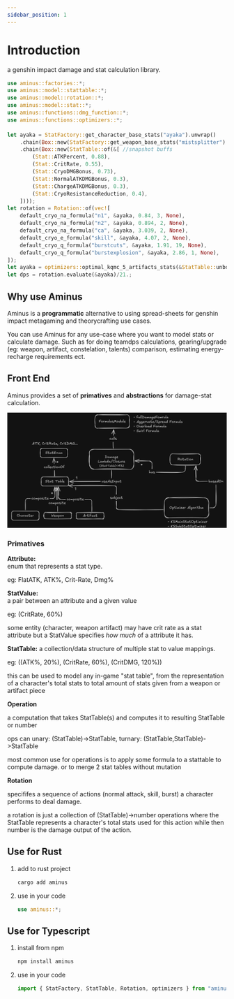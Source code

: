 ```yaml
---
sidebar_position: 1
---
```


# Introduction

a genshin impact damage and stat calculation library.

```rust
use aminus::factories::*;
use aminus::model::stattable::*;
use aminus::model::rotation::*;
use aminus::model::stat::*;
use aminus::functions::dmg_function::*;
use aminus::functions::optimizers::*;

let ayaka = StatFactory::get_character_base_stats("ayaka").unwrap()
    .chain(Box::new(StatFactory::get_weapon_base_stats("mistsplitter").unwrap()))
    .chain(Box::new(StatTable::of(&[ //snapshot buffs
        (Stat::ATKPercent, 0.88),
        (Stat::CritRate, 0.55),
        (Stat::CryoDMGBonus, 0.73),
        (Stat::NormalATKDMGBonus, 0.3),
        (Stat::ChargeATKDMGBonus, 0.3),
        (Stat::CryoResistanceReduction, 0.4),
    ])));
let rotation = Rotation::of(vec![
    default_cryo_na_formula("n1", &ayaka, 0.84, 3, None),
    default_cryo_na_formula("n2", &ayaka, 0.894, 2, None),
    default_cryo_na_formula("ca", &ayaka, 3.039, 2, None),
    default_cryo_e_formula("skill", &ayaka, 4.07, 2, None),
    default_cryo_q_formula("burstcuts", &ayaka, 1.91, 19, None),
    default_cryo_q_formula("burstexplosion", &ayaka, 2.86, 1, None),
]);
let ayaka = optimizers::optimal_kqmc_5_artifacts_stats(&StatTable::unbox(ayaka), &rotation, 1.30);
let dps = rotation.evaluate(&ayaka)/21.;
```


## Why use Aminus
 Aminus is a **programmatic** alternative to using spread-sheets for genshin impact metagaming and theorycrafting use cases. 

 You can use Aminus for any use-case where you want to model stats or calculate damage. Such as for doing teamdps calculations, gearing/upgrade (eg: weapon, artifact, constelation, talents) comparison, estimating energy-recharge requirements ect.

## Front End
 Aminus provides a set of **primatives** and **abstractions** for damage-stat calculation.

 ![UML](./img/UML.png)

 ### Primatives
  **Attribute:**  
  enum that represents a stat type. 
  
  eg: FlatATK, ATK%, Crit-Rate, Dmg%

  **StatValue:**  
  a pair between an attribute and a given value
  
  eg: (CritRate, 60%)

  some entity (character, weapon artifact) may have crit rate as a stat attribute but a StatValue specifies *how much* of a attribute it has.

 **StatTable:**
 a collection/data structure of multiple stat to value mappings.
 
 eg: ((ATK%, 20%), (CritRate, 60%), (CritDMG, 120%))
 
 this can be used to model any in-game "stat table", from the representation of a character's total stats to total amount of stats given from a weapon or artifact piece


**Operation**

a computation that takes StatTable(s) and computes it to resulting StatTable or number

ops can unary: (StatTable)->StatTable, turnary: (StatTable,StatTable)->StatTable

most common use for operations is to apply some formula to a stattable to compute damage. or to merge 2 stat tables without mutation

**Rotation**

specififes a sequence of actions (normal attack, skill, burst) a character performs to deal damage.

a rotation is just a collection of (StatTable)->number operations where the StatTable represents a character's total stats used for this action while then number is the damage output of the action.

## Use for Rust
1. add to rust project
   ```bash
   cargo add aminus
   ```
2. use in your code
   ```rust
   use aminus::*;
   ```

## Use for Typescript
1. install from npm
   ```bash
   npm install aminus
   ```
2. use in your code
   ```typescript
   import { StatFactory, StatTable, Rotation, optimizers } from "aminus";
   ```
